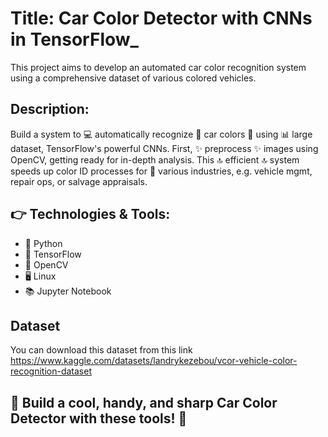 # Title: Car Color Detector with CNNs in TensorFlow_
This project aims to develop an automated car color recognition system using a comprehensive dataset of various colored vehicles.

## Description:
Build a system to 💻 automatically recognize 🎨 car colors 🚙 using 📊 large dataset, TensorFlow's powerful CNNs. First, ✨ preprocess ✨ images using OpenCV, getting ready for in-depth analysis. This 🔝 efficient 🔝 system speeds up color ID processes for 🏢 various industries, e.g. vehicle mgmt, repair ops, or salvage appraisals.

## 👉 Technologies & Tools:

* 🐍 Python
* 🧠 TensorFlow
* 👀 OpenCV
* 🖥️ Linux
* 📚 Jupyter Notebook

## Dataset
You can download this dataset from this link
<https://www.kaggle.com/datasets/landrykezebou/vcor-vehicle-color-recognition-dataset>

## 💪 Build a cool, handy, and sharp Car Color Detector with these tools! 💪
